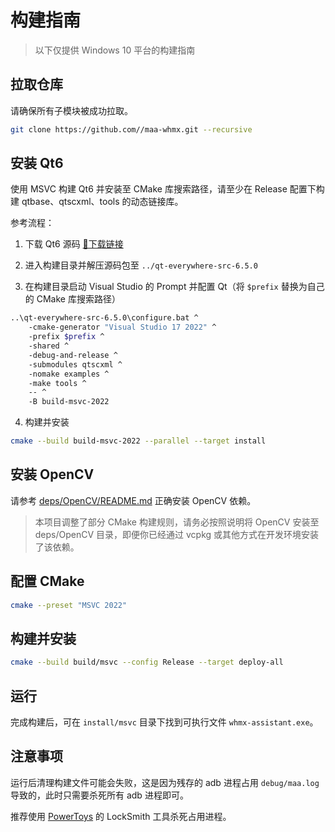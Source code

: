 # 构建指南

> 以下仅提供 Windows 10 平台的构建指南

## 拉取仓库

请确保所有子模块被成功拉取。

```sh
git clone https://github.com//maa-whmx.git --recursive
```

## 安装 Qt6

使用 MSVC 构建 Qt6 并安装至 CMake 库搜索路径，请至少在 Release 配置下构建 qtbase、qtscxml、tools 的动态链接库。

参考流程：

1. 下载 Qt6 源码 [🚪下载链接](https://download.qt.io/official_releases/qt/6.5/6.5.0/single/qt-everywhere-src-6.5.0.zip)

2. 进入构建目录并解压源码包至 `../qt-everywhere-src-6.5.0`

3. 在构建目录启动 Visual Studio 的 Prompt 并配置 Qt（将 `$prefix` 替换为自己的 CMake 库搜索路径）
 ```sh
 ..\qt-everywhere-src-6.5.0\configure.bat ^
     -cmake-generator "Visual Studio 17 2022" ^
     -prefix $prefix ^
     -shared ^
     -debug-and-release ^
     -submodules qtscxml ^
     -nomake examples ^
     -make tools ^
     -- ^
     -B build-msvc-2022
 ```

4. 构建并安装
```sh
cmake --build build-msvc-2022 --parallel --target install
```

## 安装 OpenCV

请参考 [deps/OpenCV/README.md](deps/OpenCV/README.md) 正确安装 OpenCV 依赖。

> 本项目调整了部分 CMake 构建规则，请务必按照说明将 OpenCV 安装至 deps/OpenCV 目录，即便你已经通过 vcpkg 或其他方式在开发环境安装了该依赖。

## 配置 CMake

```sh
cmake --preset "MSVC 2022"
```

## 构建并安装

```sh
cmake --build build/msvc --config Release --target deploy-all
```

## 运行

完成构建后，可在 `install/msvc` 目录下找到可执行文件 `whmx-assistant.exe`。

## 注意事项

运行后清理构建文件可能会失败，这是因为残存的 adb 进程占用 `debug/maa.log` 导致的，此时只需要杀死所有 adb 进程即可。

推荐使用 [PowerToys](https://github.com/microsoft/PowerToys) 的 LockSmith 工具杀死占用进程。
